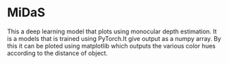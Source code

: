 # MiDaS
This a deep learning model that plots using monocular depth estimation. It is a models that is trained using PyTorch.It give output as a numpy array. By this it can be ploted using matplotlib which outputs the various color hues according to the distance of object.
